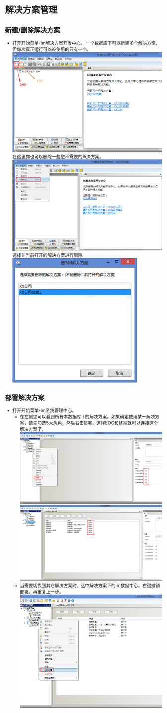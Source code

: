 # 解决方案管理
## 新建/删除解决方案
* 打开开始菜单-im解决方案开发中心。
一个数据库下可以新建多个解决方案，但每次真正运行可以被使用的只有一个。
![](./images/sdc.jpg)
在这里你也可以删除一些您不需要的解决方案。
![](./images/删除解决方案.jpg)
选择非当前打开的解决方案进行删除。
![](./images/删除解决方案2.png)
## 部署解决方案
* 打开开始菜单-im系统管理中心。
    * 在左侧您可以看到所有本数据库下的解决方案。如果确定使用某一解决方案，请先勾选5大角色，然后右击部署，这样EOC和终端就可以连接这个解决方案了。
![](./images/部署.jpg)
![](./images/部署成功.jpg)
    * 当需要切换到其它解决方案时，选中解决方案下的im数据中心，右键撤销部署。再重复上一步。
![](./images/撤销部署.jpg)
